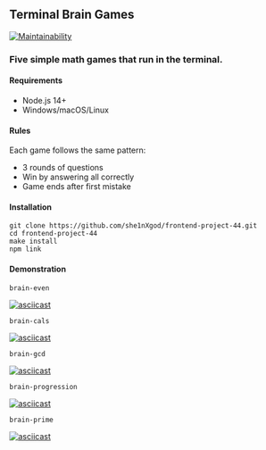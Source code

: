 ## Terminal Brain Games

[![Maintainability](https://api.codeclimate.com/v1/badges/f323602b9d1074936a3e/maintainability)](https://codeclimate.com/github/she1nXgod/frontend-project-44/maintainability)

### Five simple math games that run in the terminal.

#### Requirements
  * Node.js 14+
  * Windows/macOS/Linux

#### Rules
Each game follows the same pattern:

- 3 rounds of questions
- Win by answering all correctly
- Game ends after first mistake

#### Installation

```
git clone https://github.com/she1nXgod/frontend-project-44.git
cd frontend-project-44
make install
npm link
```

#### Demonstration

```
brain-even
```

[![asciicast](https://asciinema.org/a/C6g4mkpfR8itj8qEC8YcjE3Ti.svg)](https://asciinema.org/a/C6g4mkpfR8itj8qEC8YcjE3Ti)

```
brain-cals
```

[![asciicast](https://asciinema.org/a/rGHLGlyg7dK2ma2zRRxFvWrpu.svg)](https://asciinema.org/a/rGHLGlyg7dK2ma2zRRxFvWrpu)

```
brain-gcd
```

[![asciicast](https://asciinema.org/a/5L3GRu0R8wb6giuEHz28x3DOi.svg)](https://asciinema.org/a/5L3GRu0R8wb6giuEHz28x3DOi)

```
brain-progression
```

[![asciicast](https://asciinema.org/a/12rwwhlJeUsSsKCXdV3qxJy5u.svg)](https://asciinema.org/a/12rwwhlJeUsSsKCXdV3qxJy5u)

```
brain-prime
```

[![asciicast](https://asciinema.org/a/KHOvHkOgQXRyroCDil7mk2qd7.svg)](https://asciinema.org/a/KHOvHkOgQXRyroCDil7mk2qd7)
